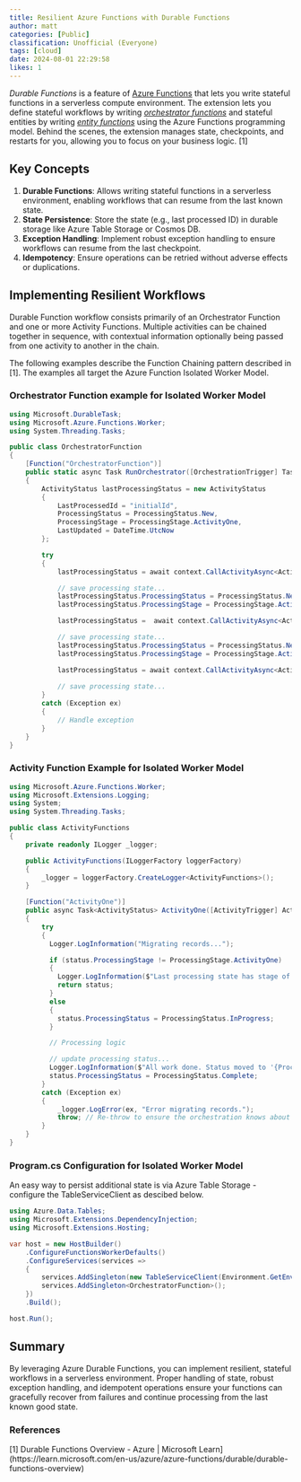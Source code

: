 ```yaml
---
title: Resilient Azure Functions with Durable Functions
author: matt
categories: [Public]
classification: Unofficial (Everyone)
tags: [cloud]
date: 2024-08-01 22:29:58 
likes: 1
---
```


*Durable Functions* is a feature of [Azure Functions](https://learn.microsoft.com/en-us/azure/azure-functions/functions-overview) that lets you write stateful functions in a serverless compute environment. The extension lets you define stateful workflows by writing *[orchestrator functions](https://learn.microsoft.com/en-us/azure/azure-functions/durable/durable-functions-orchestrations)* and stateful entities by writing *[entity functions](https://learn.microsoft.com/en-us/azure/azure-functions/durable/durable-functions-entities)* using the Azure Functions programming model. Behind the scenes, the extension manages state, checkpoints, and restarts for you, allowing you to focus on your business logic. [1]

## Key Concepts

1. **Durable Functions**: Allows writing stateful functions in a serverless environment, enabling workflows that can resume from the last known state.
2. **State Persistence**: Store the state (e.g., last processed ID) in durable storage like Azure Table Storage or Cosmos DB.
3. **Exception Handling**: Implement robust exception handling to ensure workflows can resume from the last checkpoint.
4. **Idempotency**: Ensure operations can be retried without adverse effects or duplications.

## Implementing Resilient Workflows

Durable Function workflow consists primarily of an Orchestrator Function and one or more Activity Functions. Multiple activities can be chained together in sequence, with contextual information optionally being passed from one activity to another in the chain.

The following examples describe the Function Chaining pattern described in [1]. The examples all target the Azure Function Isolated Worker Model.

### Orchestrator Function example for Isolated Worker Model

```csharp
using Microsoft.DurableTask;
using Microsoft.Azure.Functions.Worker;
using System.Threading.Tasks;

public class OrchestratorFunction
{
    [Function("OrchestratorFunction")]
    public static async Task RunOrchestrator([OrchestrationTrigger] TaskOrchestrationContext context)
    {
        ActivityStatus lastProcessingStatus = new ActivityStatus
        {
            LastProcessedId = "initialId",
            ProcessingStatus = ProcessingStatus.New,
            ProcessingStage = ProcessingStage.ActivityOne,
            LastUpdated = DateTime.UtcNow
        };

        try
        {
	        lastProcessingStatus = await context.CallActivityAsync<ActivityStatus>("ActivityOne", lastProcessingStatus);

	        // save processing state...
	        lastProcessingStatus.ProcessingStatus = ProcessingStatus.New;
	        lastProcessingStatus.ProcessingStage = ProcessingStage.ActivityTwo;

	        lastProcessingStatus =  await context.CallActivityAsync<ActivityStatus>("ActivityTwo", lastProcessingStatus);

	        // save processing state...
	        lastProcessingStatus.ProcessingStatus = ProcessingStatus.New;
	        lastProcessingStatus.ProcessingStage = ProcessingStage.ActivityThree;

	        lastProcessingStatus = await context.CallActivityAsync<ActivityStatus>("ActivityThree", lastProcessingStatus);
	        
	        // save processing state...
        }
        catch (Exception ex)
        {
            // Handle exception
        }
    }
}
```

### Activity Function Example for Isolated Worker Model

```csharp
using Microsoft.Azure.Functions.Worker;
using Microsoft.Extensions.Logging;
using System;
using System.Threading.Tasks;

public class ActivityFunctions
{
    private readonly ILogger _logger;

    public ActivityFunctions(ILoggerFactory loggerFactory)
    {
        _logger = loggerFactory.CreateLogger<ActivityFunctions>();
    }

    [Function("ActivityOne")]
    public async Task<ActivityStatus> ActivityOne([ActivityTrigger] ActivityStatus lastProcessingStatus, ILogger log)
    {
        try
        {
	      Logger.LogInformation("Migrating records...");

	      if (status.ProcessingStage != ProcessingStage.ActivityOne)
	      {
	        Logger.LogInformation($"Last processing state has stage of '{status.ProcessingStage}', passing through...");
	        return status;
	      }
	      else
	      {
	        status.ProcessingStatus = ProcessingStatus.InProgress;
	      }

		  // Processing logic

	      // update processing status...
	      Logger.LogInformation($"All work done. Status moved to '{ProcessingStatus.Complete}'");
	      status.ProcessingStatus = ProcessingStatus.Complete;
        }
        catch (Exception ex)
        {
            _logger.LogError(ex, "Error migrating records.");
            throw; // Re-throw to ensure the orchestration knows about the failure
        }
    }
}
```

### Program.cs Configuration for Isolated Worker Model

An easy way to persist additional state is via Azure Table Storage - configure the TableServiceClient as descibed below.

```csharp
using Azure.Data.Tables;
using Microsoft.Extensions.DependencyInjection;
using Microsoft.Extensions.Hosting;

var host = new HostBuilder()
    .ConfigureFunctionsWorkerDefaults()
    .ConfigureServices(services =>
    {
        services.AddSingleton(new TableServiceClient(Environment.GetEnvironmentVariable("AzureWebJobsStorage")));
        services.AddSingleton<OrchestratorFunction>();
    })
    .Build();

host.Run();
```

## Summary

By leveraging Azure Durable Functions, you can implement resilient, stateful workflows in a serverless environment. Proper handling of state, robust exception handling, and idempotent operations ensure your functions can gracefully recover from failures and continue processing from the last known good state.

### References

\[1\] Durable Functions Overview \- Azure \| Microsoft Learn\]\(https://learn\.microsoft\.com/en\-us/azure/azure\-functions/durable/durable\-functions\-overview\)